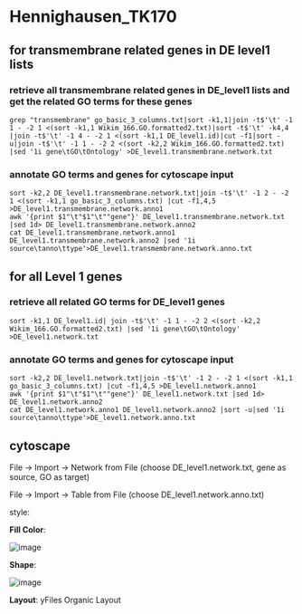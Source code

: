# Hennighausen_TK170
## for transmembrane related genes in DE level1 lists
### retrieve all transmembrane related genes in DE_level1 lists and get the related GO terms for these genes
```
grep "transmembrane" go_basic_3_columns.txt|sort -k1,1|join -t$'\t' -1 1 - -2 1 <(sort -k1,1 Wikim_166.GO.formatted2.txt)|sort -t$'\t' -k4,4 |join -t$'\t' -1 4 - -2 1 <(sort -k1,1 DE_level1.id)|cut -f1|sort -u|join -t$'\t' -1 1 - -2 2 <(sort -k2,2 Wikim_166.GO.formatted2.txt) |sed '1i gene\tGO\tOntology' >DE_level1.transmembrane.network.txt
```

### annotate GO terms and genes for cytoscape input
```
sort -k2,2 DE_level1.transmembrane.network.txt|join -t$'\t' -1 2 - -2 1 <(sort -k1,1 go_basic_3_columns.txt) |cut -f1,4,5 >DE_level1.transmembrane.network.anno1
awk '{print $1"\t"$1"\t""gene"}' DE_level1.transmembrane.network.txt |sed 1d> DE_level1.transmembrane.network.anno2
cat DE_level1.transmembrane.network.anno1 DE_level1.transmembrane.network.anno2 |sed '1i source\tanno\ttype'>DE_level1.transmembrane.network.anno.txt
```

## for all Level 1 genes
### retrieve all related GO terms for DE_level1 genes
```
sort -k1,1 DE_level1.id| join -t$'\t' -1 1 - -2 2 <(sort -k2,2 Wikim_166.GO.formatted2.txt) |sed '1i gene\tGO\tOntology' >DE_level1.network.txt
```

### annotate GO terms and genes for cytoscape input
```
sort -k2,2 DE_level1.network.txt|join -t$'\t' -1 2 - -2 1 <(sort -k1,1 go_basic_3_columns.txt) |cut -f1,4,5 >DE_level1.network.anno1
awk '{print $1"\t"$1"\t""gene"}' DE_level1.network.txt |sed 1d> DE_level1.network.anno2
cat DE_level1.network.anno1 DE_level1.network.anno2 |sort -u|sed '1i source\tanno\ttype'>DE_level1.network.anno.txt
```

## cytoscape
File -> Import -> Network from File (choose DE_level1.network.txt, gene as source, GO as target)

File -> Import -> Table from File (choose DE_level1.network.anno.txt)

style: 

**Fill Color**: 

![image](https://github.com/user-attachments/assets/bbd42a6b-ac44-4eba-914f-625ad3a37b34)

**Shape**:

![image](https://github.com/user-attachments/assets/fb356a1b-6b10-4b72-8910-fa60502b2cbc)

**Layout**: yFiles Organic Layout

